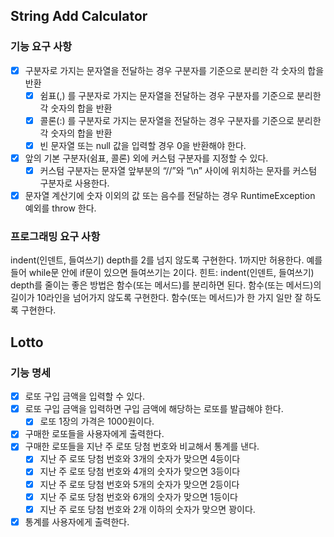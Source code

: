 ## String Add Calculator

### 기능 요구 사항

- [x] 구분자로 가지는 문자열을 전달하는 경우 구분자를 기준으로 분리한 각 숫자의 합을 반환
    - [x] 쉼표(,) 를 구분자로 가지는 문자열을 전달하는 경우 구분자를 기준으로 분리한 각 숫자의 합을 반환
    - [x] 콜론(:) 를 구분자로 가지는 문자열을 전달하는 경우 구분자를 기준으로 분리한 각 숫자의 합을 반환
    - [x] 빈 문자열 또는 null 값을 입력할 경우 0을 반환해야 한다.
- [x] 앞의 기본 구분자(쉼표, 콜론) 외에 커스텀 구분자를 지정할 수 있다.
    - [x] 커스텀 구분자는 문자열 앞부분의 “//”와 “\n” 사이에 위치하는 문자를 커스텀 구분자로 사용한다.
- [x] 문자열 계산기에 숫자 이외의 값 또는 음수를 전달하는 경우 RuntimeException 예외를 throw 한다.

### 프로그래밍 요구 사항

indent(인덴트, 들여쓰기) depth를 2를 넘지 않도록 구현한다. 1까지만 허용한다.
예를 들어 while문 안에 if문이 있으면 들여쓰기는 2이다.
힌트: indent(인덴트, 들여쓰기) depth를 줄이는 좋은 방법은 함수(또는 메서드)를 분리하면 된다.
함수(또는 메서드)의 길이가 10라인을 넘어가지 않도록 구현한다.
함수(또는 메서드)가 한 가지 일만 잘 하도록 구현한다.

## Lotto

### 기능 명세
- [x] 로또 구입 금액을 입력할 수 있다.
- [x] 로또 구입 금액을 입력하면 구입 금액에 해당하는 로또를 발급해야 한다.
    - [x] 로또 1장의 가격은 1000원이다.
- [x] 구매한 로또들을 사용자에게 출력한다.
- [x] 구매한 로또들을 지난 주 로또 당첨 번호와 비교해서 통계를 낸다.
    - [x] 지난 주 로또 당첨 번호와 3개의 숫자가 맞으면 4등이다
    - [x] 지난 주 로또 당첨 번호와 4개의 숫자가 맞으면 3등이다
    - [x] 지난 주 로또 당첨 번호와 5개의 숫자가 맞으면 2등이다
    - [x] 지난 주 로또 당첨 번호와 6개의 숫자가 맞으면 1등이다
    - [x] 지난 주 로또 당첨 번호와 2개 이하의 숫자가 맞으면 꽝이다.
- [x] 통계를 사용자에게 출력한다.